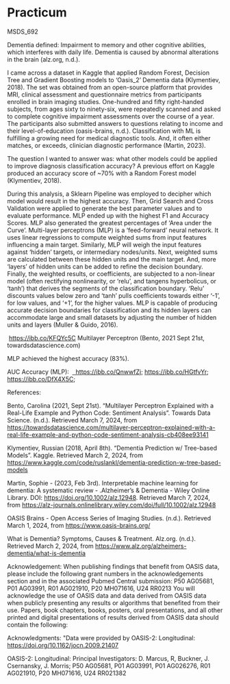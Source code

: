 # Practicum
MSDS_692

Dementia defined: Impairment to memory and other cognitive abilities, which interferes with daily life. Dementia is caused by abnormal alterations in the brain (alz.org, n.d.).

I came across a dataset in Kaggle that applied Random Forest, Decision Tree and Gradient Boosting models to ‘Oasis_2’ Dementia data (Klymentiev, 2018). The set was obtained from an open-source platform that provides MRI, clinical assessment and questionnaire metrics from participants enrolled in brain imaging studies. One-hundred and fifty right-handed subjects, from ages sixty to ninety-six, were repeatedly scanned and asked to complete cognitive impairment assessments over the course of a year. The participants also submitted answers to questions relating to income and their level-of-education (oasis-brains, n.d.).  Classification with ML is fulfilling a growing need for medical diagnostic tools. And, it often either matches, or exceeds, clinician diagnostic performance (Martin, 2023).

The question I wanted to answer was: what other models could be applied to improve diagnosis classification accuracy? A previous effort on Kaggle produced an accuracy score of ~70% with a Random Forest model (Klymentiev, 2018). 

During this analysis, a Sklearn Pipeline was employed to decipher which model would result in the highest accuracy. Then, Grid Search and Cross Validation were applied to generate the best parameter values and to evaluate performance.  MLP ended up with the highest F1 and Accuracy Scores. MLP also generated the greatest percentages of ‘Area under the Curve’.
Multi-layer perceptrons (MLP) is a ‘feed-forward’ neural network. It uses linear regressions to compute weighted sums from input features influencing a main target. Similarly, MLP will weigh the input features against ‘hidden’ targets, or intermediary nodes/units. Next, weighted sums are calculated between these hidden units and the main target. And, more ‘layers’ of hidden units can be added to refine the decision boundary.  Finally, the weighted results, or coefficients, are subjected to a non-linear model (often rectifying nonlinearity, or ‘relu’, and tangens hyperbolicus, or ‘tanh’) that derives the segments of the classification boundary. ‘Relu’ discounts values below zero and ‘tanh’ pulls coefficients towards either ‘-1’, for low values, and ‘+1’, for the higher values. MLP is capable of producing accurate decision boundaries for classification and its hidden layers can accommodate large and small datasets by adjusting the number of hidden units and layers (Muller & Guido, 2016).  

<img src="C://Users//Brain//Downloads//Picture4.png" class="img-responsive" alt=""> </div>
<a href="Picture4.jpg">
https://ibb.co/KFQYc5C
Multilayer Perceptron (Bento, 2021 Sept 21st, towardsdatascience.com)

MLP achieved the highest accuracy (83%).

AUC Accuracy (MLP):
<img src="C://Users/Brain/Downloads//Picture5.png" class="img-responsive" alt=""> </div>
<a href="Picture5.jpg">
<img src="C://Users/Brain/Downloads//Picture6.png" class="img-responsive" alt=""> </div>
<a href="Picture6.jpg">
<img src="C://Users/Brain/Downloads//Picture6.png" class="img-responsive" alt=""> </div>
<a href="Picture7.jpg">
https://ibb.co/QnwwfZj;
https://ibb.co/HGtfvYr;
https://ibb.co/DfX4X5C;


References:

Bento, Carolina (2021, Sept 21st). “Multilayer Perceptron Explained with a Real-Life Example and Python Code: Sentiment Analysis”. Towards Data Science. (n.d.). Retrieved March 7, 2024, from https://towardsdatascience.com/multilayer-perceptron-explained-with-a-real-life-example-and-python-code-sentiment-analysis-cb408ee93141

Klymentiev, Russian (2018, April 8th). “Dementia Prediction w/ Tree-based Models”. Kaggle. Retrieved March 2, 2024, from https://www.kaggle.com/code/ruslankl/dementia-prediction-w-tree-based-models

Martin, Sophie - (2023, Feb 3rd). Interpretable machine learning for dementia: A systematic review - .Alzheimer’s & Dementia - Wiley Online Library. DOI: https://doi.org/10.1002/alz.12948. Retrieved March 7, 2024, from https://alz-journals.onlinelibrary.wiley.com/doi/full/10.1002/alz.12948

OASIS Brains - Open Access Series of Imaging Studies. (n.d.). Retrieved March 1, 2024, from https://www.oasis-brains.org/

What is Dementia? Symptoms, Causes & Treatment. Alz.org. (n.d.). Retrieved March 2, 2024, from https://www.alz.org/alzheimers-dementia/what-is-dementia


Acknowledgement:
  When publishing findings that benefit from OASIS data, please include the following grant numbers in the acknowledgements section and in the associated Pubmed Central submission: P50 AG05681, P01 AG03991, R01 AG021910, P20 MH071616, U24 RR0213
You will acknowledge the use of OASIS data and data derived from OASIS data when publicly presenting any results or algorithms that benefited from their use. Papers, book chapters, books, posters, oral presentations, and all other printed and digital presentations of results derived from OASIS data should contain the following:

  Acknowledgments: "Data were provided by OASIS-2: Longitudinal: https://doi.org/10.1162/jocn.2009.21407

  OASIS-2: Longitudinal: Principal Investigators: D. Marcus, R, Buckner, J. Csernansky, J. Morris; P50 AG05681, P01 AG03991, P01 AG026276, R01 AG021910, P20 MH071616, U24 RR021382

